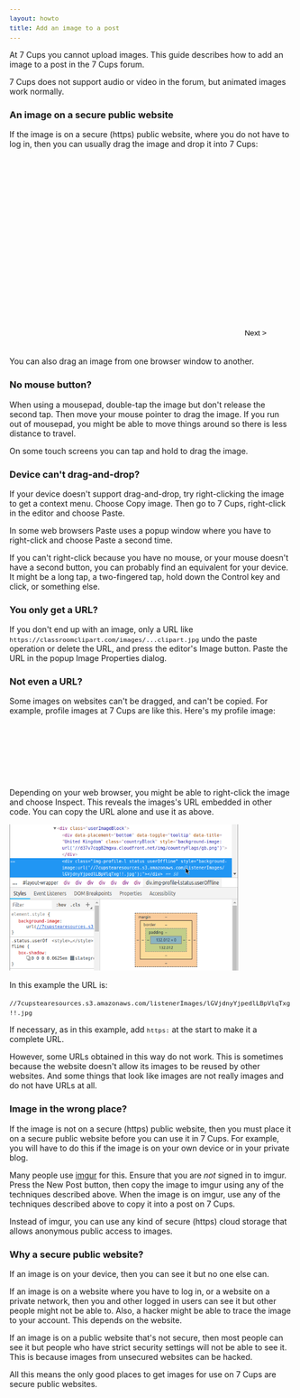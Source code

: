 ```yaml
---
layout: howto
title: Add an image to a post
---
```

At 7 Cups you cannot upload images. This guide describes how to add an image to a post in the 7 Cups forum.

7 Cups does not support audio or video in the forum, but animated images work normally.

### An image on a secure public website

If the image is on a secure (https) public website, where you do not have to log in, then you can usually drag the image and drop it into 7 Cups:
<style>
html {display: block;}
figure {opacity: 0; transition: opacity .5s; position: absolute; top: 0; left: 0;}
.show {opacity: 1;}
img {width: 406px; height: 259px;}
#shell {width: 406px; margin: 80px auto;}
#container {width: 480px; height: 340px; position: relative; overflow: hidden;}
#next {position: absolute; bottom: 20px; right: 0; transform: translateX(-50%); border: 1px solid transparent;
    background: transparent; padding: 0 1px; height: 16px; 3em; line-height: 16px; outline: none;}
#next:hover {border: 1px solid #ccc;}
code {font-size: 80%;}
</style>
<script>
init = function () {
    document.getElementById('img0').className = 'show'
    }
showing = 0
next = function () {
    document.getElementById('img' + showing).className = ''
    if (++showing > 6) showing = 0
    document.getElementById('img' + showing).className = 'show'
    }
</script>
<div id="container">
<figure id="img0"><img src="/assets/post/Post0.png">
    <figcaption>Start in 7 Cups by opening the editor.</figcaption>
    </figure>
<figure id="img1"><img src="/assets/post/Post1.png">
    <figcaption>In a new browser tab, find the image.</figcaption>
    </figure>
<figure id="img2"><img src="/assets/post/Post2.png">
    <figcaption>Hold your mouse button down and drag the image up to the tab bar...</figcaption>
    </figure>
<figure id="img3"><img src="/assets/post/Post3.png">
    <figcaption>...over the tab where 7 Cups is...</figcaption>
    </figure>
<figure id="img4"><img src="/assets/post/Post4.png">
    <figcaption>...so your browser switches back to 7 Cups.</figcaption>
    </figure>
<figure id="img5"><img src="/assets/post/Post5.png">
    <figcaption>Now drag the image down into the editor...</figcaption>
    </figure>
<figure id="img6"><img src="/assets/post/Post6.png">
    <figcaption>And finally release your mouse button to drop the image there.</figcaption>
    </figure>
<button id="next" onclick="next()">Next &gt;</button>
</div>

You can also drag an image from one browser window to another.

### No mouse button?

When using a mousepad, double-tap the image but don't release the second tap. Then move your mouse pointer to drag the image. If you run out of mousepad, you might be able to move things around so there is less distance to travel.

On some touch screens you can tap and hold to drag the image.

### Device can't drag-and-drop?

If your device doesn't support drag-and-drop, try right-clicking the image to get a context menu. Choose Copy image. Then go to 7 Cups, right-click in the editor and choose Paste.

In some web browsers Paste uses a popup window where you have to right-click and choose Paste a second time.

If you can't right-click because you have no mouse, or your mouse doesn't have a second button, you can probably find an equivalent for your device. It might be a long tap, a two-fingered tap, hold down the Control key and click, or something else.

### You only get a URL?

If you don't end up with an image, only a URL like `https://classroomclipart.com/images/...clipart.jpg` undo the paste operation or delete the URL, and press the editor's Image button. Paste the URL in the popup Image Properties dialog.

### Not even a URL?

Some images on websites can't be dragged, and can't be copied. For example, profile images at 7 Cups are like this. Here's my profile image:

<div style="width: 100px; height: 100px; border-radius: 50px; margin-bottom: 1em; background: url(//7cupstearesources.s3.amazonaws.com/listenerImages/lGVjdnyYjpedlLBpVlqTxg!!.jpg) no-repeat top left / 100px 100px"></div>

Depending on your web browser, you might be able to right-click the image and choose Inspect. This reveals the images's URL embedded in other code. You can copy the URL alone and use it as above.

![Inspect example](/assets/post/Post7.png)

In this example the URL is:

`//7cupstearesources.s3.amazonaws.com/listenerImages/lGVjdnyYjpedlLBpVlqTxg!!.jpg`

If necessary, as in this example, add `https:` at the start to make it a complete URL.

However, some URLs obtained in this way do not work. This is sometimes because the website doesn't allow its images to be reused by other websites. And some things that look like images are not really images and do not have URLs at all.

### Image in the wrong place?

If the image is not on a secure (https) public website, then you must place it on a secure public website before you can use it in 7 Cups. For example, you will have to do this if the image is on your own device or in your private blog.

Many people use [imgur](https://imgur.com) for this. Ensure that you are *not* signed in to imgur. Press the New Post button, then copy the image to imgur using any of the techniques described above. When the image is on imgur, use any of the techniques described above to copy it into a post on 7 Cups.

Instead of imgur, you can use any kind of secure (https) cloud storage that allows anonymous public access to images.

### Why a secure public website?

If an image is on your device, then you can see it but no one else can.

If an image is on a website where you have to log in, or a website on a private network, then you and other logged in users can see it but other people might not be able to. Also, a hacker might be able to trace the image to your account. This depends on the website.

If an image is on a public website that's not secure, then most people can see it but people who have strict security settings will not be able to see it. This is because images from unsecured websites can be hacked.

All this means the only good places to get images for use on 7 Cups are secure public websites.

